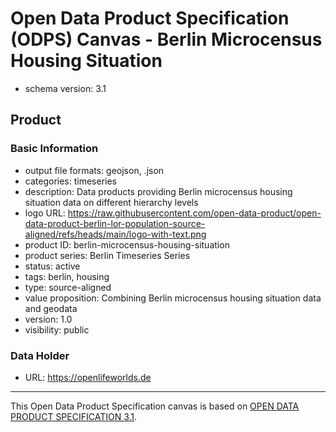 
# Open Data Product Specification (ODPS) Canvas - Berlin Microcensus Housing Situation

* schema version: 3.1
## Product

### Basic Information

* output file formats: geojson, .json
* categories: timeseries
* description: Data products providing Berlin microcensus housing situation data on different hierarchy levels
* logo URL: https://raw.githubusercontent.com/open-data-product/open-data-product-berlin-lor-population-source-aligned/refs/heads/main/logo-with-text.png
* product ID: berlin-microcensus-housing-situation
* product series: Berlin Timeseries Series
* status: active
* tags: berlin, housing
* type: source-aligned
* value proposition: Combining Berlin microcensus housing situation data and geodata
* version: 1.0
* visibility: public

### Data Holder

* URL: https://openlifeworlds.de


---
This Open Data Product Specification canvas is based on [OPEN DATA PRODUCT SPECIFICATION 3.1](https://opendataproducts.org/v3.1/#open-data-product-specification-3-1).